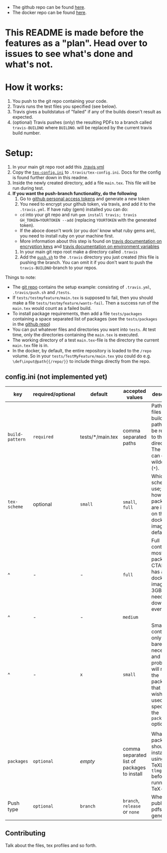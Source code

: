 -   The github repo can be found [here](https://github.com/Strauman/travis-latexbuild/).
-   The docker repo can be found [here](https://hub.docker.com/r/strauman/travis-latexbuild/).

# This README is made before the features as a "plan". Head over to issues to see what's done and what's not.

# How it works:

1.  You push to the git repo containing your code.
2.  Travis runs the test files you specified (see below).
3.  Travis gives a buildstatus of "failed" if any of the builds doesn't result as expected.
4.  (optional) Travis pushes (only) the resulting PDFs to a branch called `travis-BUILDNO` where `BUILDNO`. will be replaced by the current travis build number.

# Setup:

1.  In your main git repo root add this [.travis.yml](https://github.com/Strauman/travis-latexbuild/blob/master/.travis.yml)
2.  Copy the [`tex-config.ini`](https://github.com/Strauman/travis-latexbuild/blob/master/config.ini) to `.travis/tex-config.ini`.
    Docs for the config is found further down in this readme.
3.  Inside the newly created directory, add a file `main.tex`. This file will be run during test.
4.  **If you want the push-branch functionality, do the following**
    1.  Go to  [github personal access tokens](https://github.com/settings/tokens) and generate a new token
    2.  You need to encrypt your github token, via travis, and add it to the `.travis.yml`. If have ruby (gem) installed you can do:
    -   `cd` into your git repo and run `gem install travis; travis GH_TOKEN=YOURTOKEN --add` (replacing `YOURTOKEN` with the generated token).
    -   If the aboce doesn't work (or you don' know what ruby gems are), you need to install ruby on your machine first.
    -   More information about this step is found on [travis documentation on encryption keys](https://docs.travis-ci.com/user/encryption-keys) and [travis documentation on environment variables](https://docs.travis-ci.com/user/environment-variables/#defining-encrypted-variables-in-travisyml)
    1.  In your main git repo root make a directory called `.travis`
    2.  Add the [`push.sh`](https://github.com/Strauman/travis-latexbuild/blob/master/push.sh) to the `.travis` directory you just created (this file is pushing the branch. You can omit it if you don't want to push the `travis-BUILDNO`-branch to your repos.

Things to note:

-   The [git repo][gitrepo] contains the setup example: consisting of `.travis.yml`, `.travis/push.sh` and `/tests`.
-   If `tests/testmyfeature/main.tex` is supposed to fail, then you should make a file `tests/testmyfeature/wants-fail`. Then a success run of the `main.tex` would count as a failed build.
-   To install package requirements, then add a file `tests/packages` containing a space separated list of packages (see the `tests/packages` in the [github repo][gitrepo])
-   You can put whatever files and directories you want into `tests`. At test time, only the directories containing the `main.tex` is executed.
-   The working directory of a test `main.tex`-file is the directory the current `main.tex` file is in.
-   In the docker, by default, the entire repository is loaded to the `/repo` volume. So in your `tests/TestMyFeature/main.tex` you could do e.g. `\def\input@path{{/repo/}}` to include things directly from the repo.

## config.ini (not implemented yet)

| key             | required/optional | default           | accepted values                             | description                                                                                                                                  |
| --------------- | ----------------- | ----------------- | ------------------------------------------- | -------------------------------------------------------------------------------------------------------------------------------------------- |
| `build-pattern` | `required`        | tests/\*/main.tex | comma separated paths                       | Path of the files to build. The path should be relative to the repo directory. The paths can contain wildcard (`*`).                         |
| `tex-scheme`    | optional          | `small`           | `small`, `full`                             | Which TeX-scheme to use; that is how many packages are installed on the docker image by default                                              |
| ^               | -                 | -                 | `full`                                      | Full contains most of the packages in CTAN and has a docker image of 3GB that needs to be downloaded every time.                             |
| ^               | -                 | -                 | `medium`                                    |                                                                                                                                              |
| ^               | -                 | `x`               | `small`                                     | Small contains only the bare necessities, and probably will most of the packages that you wish to used be specified in the `packages` option |
|                 |                   |                   |                                             |                                                                                                                                              |
| `packages`      | `optional`        | _empty_           | comma separated list of packages to install | What packages should be installed using TeXLives `tlmgr` before running the TeX-files.                                                       |
| Push type       | `optional`        | `branch`          | `branch`, `release` or `none`               | Where to publish the pdfs generated                                                                                                          |

[gitrepo]: https://github.com/Strauman/travis-latexbuild

[docker]: https://hub.docker.com/r/strauman/travis-latexbuild/

## Contributing

Talk about the files, tex profiles and so forth.
